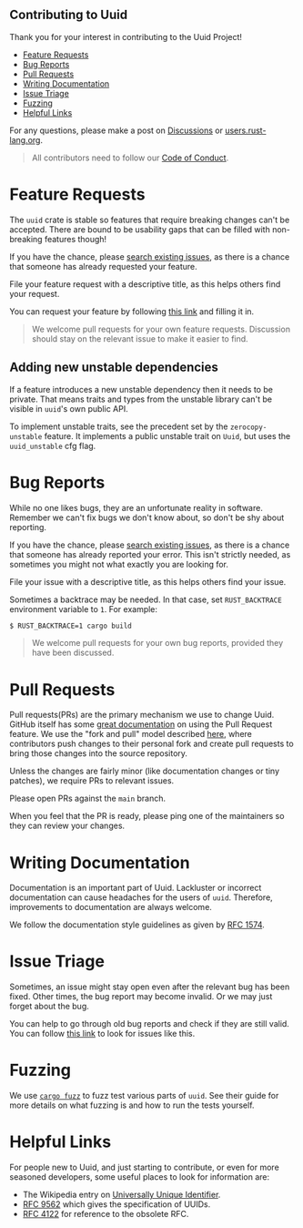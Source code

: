Contributing to Uuid
---
[Contributing to Uuid]: #contributing-to-uuid

Thank you for your interest in contributing to the Uuid Project!

* [Feature Requests](#feature-requests)
* [Bug Reports](#bug-reports)
* [Pull Requests](#pull-requests)
* [Writing Documentation](#writing-documentation)
* [Issue Triage](#issue-triage)
* [Fuzzing](#fuzzing)
* [Helpful Links](#helpful-links)

For any questions, please make a post on [Discussions] or [users.rust-lang.org][u-r-l-o].

> All contributors need to follow our [Code of Conduct].

[Code of Conduct]: CODE_OF_CONDUCT.md

# Feature Requests
[Feature Requests]: #feature-requests

The `uuid` crate is stable so features that require breaking changes can't be
accepted. There are bound to be usability gaps that can be filled with non-breaking
features though!

If you have the chance, please [search existing issues], as there is a chance
that someone has already requested your feature.

File your feature request with a descriptive title, as this helps others find
your request.

You can request your feature by following [this link][Feature Request Link] and
filling it in. 

> We welcome pull requests for your own feature requests. Discussion should stay
on the relevant issue to make it easier to find.

## Adding new unstable dependencies

If a feature introduces a new unstable dependency then it needs to be private.
That means traits and types from the unstable library can't be visible in `uuid`'s
own public API.

To implement unstable traits, see the precedent set by the `zerocopy-unstable` feature.
It implements a public unstable trait on `Uuid`, but uses the `uuid_unstable` cfg flag.

[Feature Request Link]: https://github.com/uuid-rs/uuid/issues/new?template=Feature_request.md

# Bug Reports
[Bug Reports]: #bug-reports

While no one likes bugs, they are an unfortunate reality in software. Remember
we can't fix bugs we don't know about, so don't be shy about reporting.

If you have the chance, please [search existing issues], as there is a chance
that someone has already reported your error. This isn't strictly needed, as
sometimes you might not what exactly you are looking for.

File your issue with a descriptive title, as this helps others find your issue.

Sometimes a backtrace may be needed. In that case, set `RUST_BACKTRACE`
environment variable to `1`. For example:

```bash
$ RUST_BACKTRACE=1 cargo build
```

> We welcome pull requests for your own bug reports, provided they have been
discussed.

# Pull Requests
[Pull Requests]: #pull-requests

Pull requests(PRs) are the primary mechanism we use to change Uuid. GitHub itself
has some [great documentation] on using the Pull Request feature. We use the
"fork and pull" model described [here][fnp], where contributors push changes to
their personal fork and create pull requests to bring those changes into the
source repository.

Unless the changes are fairly minor (like documentation changes or tiny
patches), we require PRs to relevant issues.

Please open PRs against the `main` branch.

When you feel that the PR is ready, please ping one of the maintainers so
they can review your changes.

[great documentation]: https://help.github.com/articles/about-pull-requests/
[fnp]: https://help.github.com/articles/about-collaborative-development-models/

# Writing Documentation
[Writing Documentation]: #writing-documentation

Documentation is an important part of Uuid. Lackluster or incorrect
documentation can cause headaches for the users of `uuid`. Therefore,
improvements to documentation are always welcome.

We follow the documentation style guidelines as given by [RFC 1574].

[RFC 1574]: https://github.com/rust-lang/rfcs/blob/9b39f573ff9fc230de7388fb515bac0794fe2e36/text/1574-more-api-documentation-conventions.md#appendix-a-full-conventions-text

# Issue Triage
[Issue Triage]: #issue-triage

Sometimes, an issue might stay open even after the relevant bug has been fixed.
Other times, the bug report may become invalid. Or we may just forget about the
bug.

You can help to go through old bug reports and check if they are still valid.
You can follow [this link][lrus] to look for issues like this.

[lrus]: https://github.com/uuid-rs/uuid/issues?q=is%3Aissue+is%3Aopen+sort%3Aupdated-asc

# Fuzzing
[Fuzzing]: #fuzzing

We use [`cargo fuzz`] to fuzz test various parts of `uuid`. See their guide
for more details on what fuzzing is and how to run the tests yourself.

# Helpful Links
[Helpful Links]: #helpful-links

For people new to Uuid, and just starting to contribute, or even for more
seasoned developers, some useful places to look for information are:

* The Wikipedia entry on [Universally Unique Identifier][wiki-uuid].
* [RFC 9562][rfc-uuid] which gives the specification of UUIDs.
* [RFC 4122][rfc-uuid-obsolete] for reference to the obsolete RFC.

[wiki-uuid]: https://en.wikipedia.org/wiki/Universally_unique_identifier
[rfc-uuid]: https://www.ietf.org/rfc/rfc9562.html
[rfc-uuid-obsolete]: https://www.ietf.org/rfc/rfc4122.html

[u-r-l-o]: https://users.rust-lang.org
[Discussions]: https://github.com/uuid-rs/uuid/discussions
[search existing issues]: https://github.com/uuid-rs/uuid/search?q=&type=Issues&utf8=%E2%9C%93
[`cargo fuzz`]: https://rust-fuzz.github.io/book/cargo-fuzz.html
